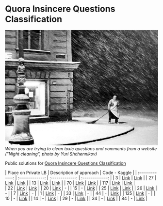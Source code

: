 # Quora Insincere Questions Classification

![alt text](pic.jpeg)
*When you are trying to clean toxic questions and comments from a website ("Night cleaning", photo by Yuri Shchennikov)*

Public solutions for [Quora Insincere Questions Classification](https://www.kaggle.com/c/quora-insincere-questions-classification)

| Place on Private LB | Description of approach | Code - Kaggle |
| :-------------: | :-------------: | :-------------: | :-------------: |
| 3  | [Link](https://www.kaggle.com/c/quora-insincere-questions-classification/discussion/80495)  | [Link](https://www.kaggle.com/wowfattie/3rd-place)  | 
| 27 | [Link](https://www.kaggle.com/c/quora-insincere-questions-classification/discussion/80494)  | [Link](https://www.kaggle.com/dicksonchin93/kfold-tfidf-trial) |
| 13 | [Link](https://www.kaggle.com/c/quora-insincere-questions-classification/discussion/80499)  | [Link](https://www.kaggle.com/canming/ensemble-mean-iii-64-36)  | 
| 70  | [Link](https://www.kaggle.com/c/quora-insincere-questions-classification/discussion/80507)  | [Link](https://www.kaggle.com/leighplt/glove-wiki-gnews-full-set?scriptVersionId=10248742)  | 
| 117  | [Link](https://www.kaggle.com/c/quora-insincere-questions-classification/discussion/80509)  | [Link](https://www.kaggle.com/s4sarath/0-7-in-4000-seconds)  |  
| 22  | [Link](https://www.kaggle.com/c/quora-insincere-questions-classification/discussion/80514)  | [Link](https://www.kaggle.com/ryches/22nd-place-solution-6-models-pos-tagging)  |
| 20 | [Link](https://www.kaggle.com/c/quora-insincere-questions-classification/discussion/80527)  | -  | 
| 15  | -  | [Link](https://www.kaggle.com/xiaobai1123q/15th-place-solution) | 
| 25  | [Link](https://www.kaggle.com/c/quora-insincere-questions-classification/discussion/80542)  | [Link](https://www.kaggle.com/springmanndaniel/25th-place-solution?scriptVersionId=10255060)  | 
| 26  | [Link](https://www.kaggle.com/c/quora-insincere-questions-classification/discussion/80544)  | -  | 
| 7  | [Link](https://www.kaggle.com/c/quora-insincere-questions-classification/discussion/80561)  | -  | 
| 1  | [Link](https://www.kaggle.com/c/quora-insincere-questions-classification/discussion/80568)  | -  | 
| 33  | [Link](https://www.kaggle.com/c/quora-insincere-questions-classification/discussion/80577)  | -  |
| 44  | -  | [Link](https://www.kaggle.com/mschumacher/44th-place-add-all-the-randomness)  | 
| 125 | [Link](https://www.kaggle.com/c/quora-insincere-questions-classification/discussion/80664) | - | 
| 10 | - | [Link](https://www.kaggle.com/tks0123456789/pme-ema-6-x-8-pochs)  | 
| 14  | - | [Link](https://www.kaggle.com/mchahhou/fork-of-quora-lb-no-cv-2)  | 
| 29  | - | [Link](https://www.kaggle.com/luudactam/final-sub)  | 
| 34  | - | [Link](https://www.kaggle.com/blacksix/quora-34th-place-bilstm-gru-single-model)  | 
| 84 | - | [Link](https://www.kaggle.com/yakolle/quora2-tnn-8)  | 
